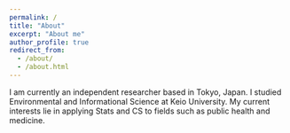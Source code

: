 ```yaml
---
permalink: /
title: "About"
excerpt: "About me"
author_profile: true
redirect_from: 
  - /about/
  - /about.html
---
```

I am currently an independent researcher based in Tokyo, Japan. I studied Environmental and Informational Science at Keio University. My current interests lie in applying Stats and CS to fields such as public health and medicine. 